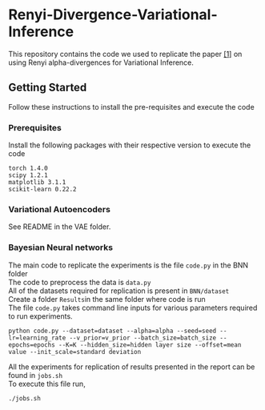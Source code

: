 # Renyi-Divergence-Variational-Inference

This repository contains the code we used to replicate the paper [[1]](https://arxiv.org/pdf/1602.02311.pdf) on using Renyi alpha-divergences for Variational Inference.

## Getting Started

Follow these instructions to install the pre-requisites and execute the code

### Prerequisites

Install the following packages with their respective version to execute the code
```
torch 1.4.0
scipy 1.2.1
matplotlib 3.1.1
scikit-learn 0.22.2
```
### Variational Autoencoders
See README in the VAE folder.

### Bayesian Neural networks

The main code to replicate the experiments is the file `code.py` in the BNN folder <br />
The code to preprocess the data is `data.py` <br />
All of the datasets required for replication is present in `BNN/dataset`<br />
Create a folder `Results`in the same folder where code is run <br />
The file `code.py` takes command line inputs for various parameters required to run experiments.
```
python code.py --dataset=dataset --alpha=alpha --seed=seed --lr=learning_rate --v_prior=v_prior --batch_size=batch_size --epochs=epochs --K=K --hidden_size=hidden layer size --offset=mean value --init_scale=standard deviation
```
All the experiments for replication of results presented in the report can be found in `jobs.sh`<br />
To execute this file run,<br />
```
./jobs.sh
```



